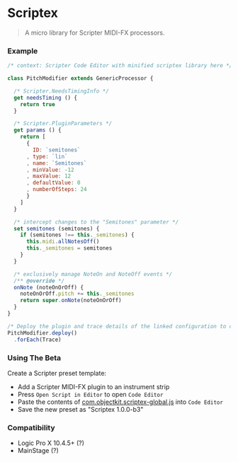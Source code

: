 # Scriptex
> A micro library for Scripter MIDI-FX processors.

### Example
```js
/* context: Scripter Code Editor with minified scriptex library here */

class PitchModifier extends GenericProcessor {

  /* Scripter.NeedsTimingInfo */
  get needsTiming () {
    return true
  }

  /* Scripter.PluginParameters */
  get params () {
    return [
      {
        ID: `semitones`
      , type: `lin`
      , name: `Semitones`
      , minValue: -12
      , maxValue: 12
      , defaultValue: 0
      , numberOfSteps: 24
      }
    ]
  }

  /* intercept changes to the "Semitones" parameter */
  set semitones (semitones) {
    if (semitones !== this._semitones) {
      this.midi.allNotesOff()
      this._semitones = semitones
    }
  }

  /* exclusively manage NoteOn and NoteOff events */
  /** @override */
  onNote (noteOnOrOff) {
    noteOnOrOff.pitch += this._semitones
    return super.onNote(noteOnOrOff)
  }
}

/* Deploy the plugin and trace details of the linked configuration to console */
PitchModifier.deploy()
  .forEach(Trace)

```

### Using The Beta
Create a Scripter preset template:
- Add a Scripter MIDI-FX plugin to an instrument strip
- Press `Open Script in Editor` to open `Code Editor`
- Paste the contents of [com.objectkit.scriptex-global.js](https://github.com/objectkit/scriptex/releases/latest) into `Code Editor`
- Save the new preset as "Scriptex 1.0.0-b3"

### Compatibility
- Logic Pro X 10.4.5+ (?)
- MainStage (?)
